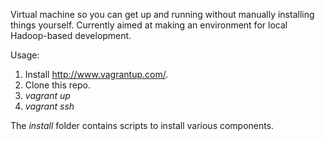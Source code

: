 Virtual machine so you can get up and running without manually
installing things yourself. Currently aimed at making an environment for
local Hadoop-based development.

Usage:

  1. Install http://www.vagrantup.com/.
  1. Clone this repo.
  1. *vagrant up*
  1. *vagrant ssh*

The *install* folder contains scripts to install various components.
